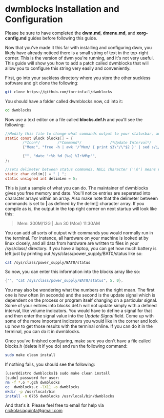 # dwmblocks Installation and Configuration
Please be sure to have completed the **dwm.md**, **dmenu.md**, and **xorg-config.md** guides before following this guide.

Now that you've made it this far with installing and configuring dwm, you likely have already noticed there is a small string of text in the top-right corner. This is the version of dwm you're running, and it's not very useful. This guide will show you how to add a patch called dwmblocks that will allow you to configure this string very easily and conveniently.

First, go into your suckless directory where you store the other suckless software and git clone the following:
```bash
git clone https://github.com/torrinfail/dwmblocks
```

You should have a folder called dwmblocks now, cd into it:
```bash
cd dwmblocks
```

Now use a text editor on a file called **blocks.def.h** and you'll see the following:
```c
//Modify this file to change what commands output to your statusbar, and recompile using the make command.
static const Block blocks[] = {
        /*Icon*/        /*Command*/             /*Update Interval*/     /*Update Signal*/
        {"Mem:", "free -h | awk '/^Mem/ { print $3\"/\"$2 }' | sed s/i//g",     30,             0},

        {"", "date '+%b %d (%a) %I:%M%p'",                                      5,              0},
};

//sets delimeter between status commands. NULL character ('\0') means no delimeter.
static char delim[] = " | ";
static unsigned int delimLen = 5;
```

This is just a sample of what you can do. The maintainer of dwmblocks gives you free memory and date. You'll notice entries are seperated into character arrays within an array. Also make note that the delimeter between commands is set to **|** as defined by the delim[] character array. If you compile as is, the output in the top right corner on next startup will look like this:
> Mem: 300M/12G | Jun 30 (Mon) 11:30AM

You can add all sorts of output with commands you would normally run in the terminal. For instance, all hardware on your machine is looked at by linux closely, and all data from hardware are written to files in your /sys/class/ directory. If you have a laptop, you can get how much battery is left just by printing out /sys/class/power_supply/BAT0/status like so:
```bash
cat /sys/class/power_supply/BAT0/status
```

So now, you can enter this information into the blocks array like so:
```c
{"", "cat /sys/class/power_supply/BAT0/status", 5, 0},
```

You may also be wondering what the numbers on the right mean. The first one is how often (in seconds) and the second is the update signal which is dependent on the process or program itself changing on a particular signal. Some of your entries into blocks.def.h will not update simply with a defined interval, like volume indicators. You would have to define a signal for that and then enter the signal value into the *Update Signal* field. Come up with some of the more important indicators you would like in the corner and look up how to get those results with the terminal online. If you can do it in the terminal, you can do it in dwmblocks.

Once you've finished configuring, make sure you don't have a file called blocks.h (delete it if you do) and run the following command:
```bash
sudo make clean install
```

If nothing fails, you should see the following:
```bash
[user@distro dwmblocks]$ sudo make clean install
[sudo] password for user: 
rm -f *.o *.gch dwmblocks
cc  dwmblocks.c -lX11 -o dwmblocks
mkdir -p /usr/local/bin
install -m 0755 dwmblocks /usr/local/bin/dwmblocks
```

And that's it. Please feel free to email for help via nickolasiaquinta@gmail.com
